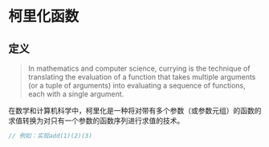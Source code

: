 # 柯里化函数

## 定义

> In mathematics and computer science, currying is the technique of translating the evaluation of a function that takes multiple arguments (or a tuple of arguments) into evaluating a sequence of functions, each with a single argument.

在数学和计算机科学中，柯里化是一种将对带有多个参数（或参数元组）的函数的求值转换为对只有一个参数的函数序列进行求值的技术。

```js
// 例如：实现add(1)(2)(3)


```
